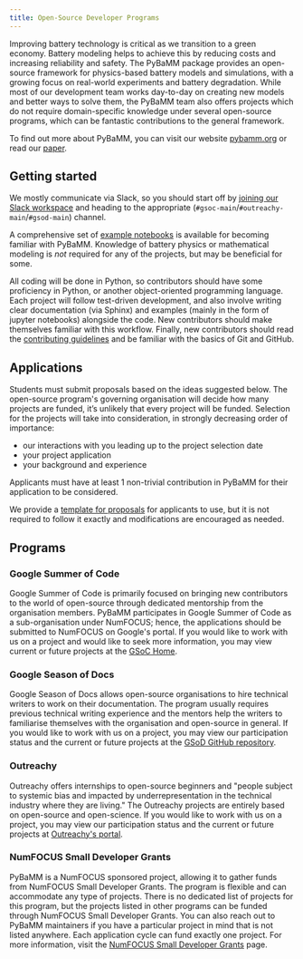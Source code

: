 ```yaml
---
title: Open-Source Developer Programs
---
```


Improving battery technology is critical as we transition to a green economy. Battery modeling helps to achieve this by reducing costs and increasing reliability and safety. The PyBaMM package provides an open-source framework for physics-based battery models and simulations, with a growing focus on real-world experiments and battery degradation.
While most of our development team works day-to-day on creating new models and better ways to solve them, the PyBaMM team also offers projects which do not require domain-specific knowledge under several open-source programs, which can be fantastic contributions to the general framework.

To find out more about PyBaMM, you can visit our website [pybamm.org](/) or read our [paper](https://openresearchsoftware.metajnl.com/articles/10.5334/jors.309/).

## Getting started

We mostly communicate via Slack, so you should start off by [joining our Slack workspace](/slack/) and heading to the appropriate (`#gsoc-main`/`#outreachy-main`/`#gsod-main`) channel.

A comprehensive set of [example notebooks](https://docs.pybamm.org/en/latest/source/examples/index.html) is available for becoming familiar with PyBaMM.
Knowledge of battery physics or mathematical modeling is *not* required for any of the projects, but may be beneficial for some.

All coding will be done in Python, so contributors should have some proficiency in Python, or another object-oriented programming language.
Each project will follow test-driven development, and also involve writing clear documentation (via Sphinx) and examples (mainly in the form of jupyter notebooks) alongside the code. New contributors should make themselves familiar with this workflow.
Finally, new contributors should read the [contributing guidelines](https://docs.pybamm.org/en/latest/source/user_guide/contributing.html) and be familiar with the basics of Git and GitHub.

## Applications

Students must submit proposals based on the ideas suggested below. The open-source program's governing organisation will decide how many projects are funded, it’s unlikely that every project will be funded. Selection for the projects will take into consideration, in strongly decreasing order of importance:

- our interactions with you leading up to the project selection date
- your project application
- your background and experience

Applicants must have at least 1 non-trivial contribution in PyBaMM for their application to be considered.

We provide a [template for proposals](https://docs.google.com/document/d/1gER-yFt5_exHEu9Lx-jfrTH8I7QQXci8oDKH-5wgMys/edit?usp=sharing) for applicants to use, but it is not required to follow it exactly and modifications are encouraged as needed.

## Programs

### Google Summer of Code

Google Summer of Code is primarily focused on bringing new contributors to the world of open-source through dedicated mentorship from the organisation members. PyBaMM participates in Google Summer of Code as a sub-organisation under NumFOCUS; hence, the applications should be submitted to NumFOCUS on Google's portal. If you would like to work with us
on a project and would like to seek more information, you may view current or future projects at the [GSoC Home](/gsoc/).

### Google Season of Docs

Google Season of Docs allows open-source organisations to hire technical writers to work on their documentation. The program usually requires previous technical writing experience and the mentors help the writers to familiarise themselves with the organisation and open-source in general. If you would like to work with us on a project, you may view our participation status and the current or future projects at the [GSoD GitHub repository](https://github.com/google/season-of-docs).

### Outreachy

Outreachy offers internships to open-source beginners and "people subject to systemic bias and impacted by underrepresentation in the technical industry where they are living." The Outreachy projects are entirely based on open-source and open-science. If you would like to work with us on a project, you may view our participation status and the current or future projects at [Outreachy's portal](https://www.outreachy.org).

### NumFOCUS Small Developer Grants

PyBaMM is a NumFOCUS sponsored project, allowing it to gather funds from NumFOCUS Small Developer Grants. The program is flexible and can accommodate any type of projects. There is no dedicated list of projects for this program, but the projects listed in other programs can be funded through NumFOCUS Small Developer Grants. You can also reach out to PyBaMM maintainers if you have a particular project in mind that is not listed anywhere. Each application cycle can fund exactly one project. For more information, visit the [NumFOCUS Small Developer Grants](https://numfocus.org/programs/small-development-grants) page.
